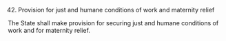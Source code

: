 42. Provision for just and humane conditions of work and maternity relief

The State shall make provision for securing just and humane conditions of work and for maternity relief.

